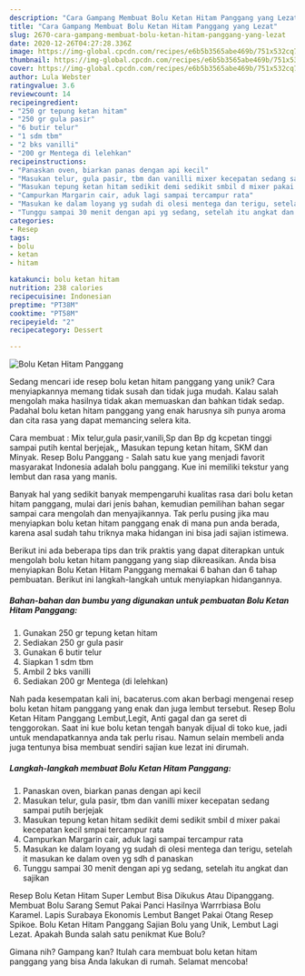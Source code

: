 ```yaml
---
description: "Cara Gampang Membuat Bolu Ketan Hitam Panggang yang Lezat"
title: "Cara Gampang Membuat Bolu Ketan Hitam Panggang yang Lezat"
slug: 2670-cara-gampang-membuat-bolu-ketan-hitam-panggang-yang-lezat
date: 2020-12-26T04:27:28.336Z
image: https://img-global.cpcdn.com/recipes/e6b5b3565abe469b/751x532cq70/bolu-ketan-hitam-panggang-foto-resep-utama.jpg
thumbnail: https://img-global.cpcdn.com/recipes/e6b5b3565abe469b/751x532cq70/bolu-ketan-hitam-panggang-foto-resep-utama.jpg
cover: https://img-global.cpcdn.com/recipes/e6b5b3565abe469b/751x532cq70/bolu-ketan-hitam-panggang-foto-resep-utama.jpg
author: Lula Webster
ratingvalue: 3.6
reviewcount: 14
recipeingredient:
- "250 gr tepung ketan hitam"
- "250 gr gula pasir"
- "6 butir telur"
- "1 sdm tbm"
- "2 bks vanilli"
- "200 gr Mentega di lelehkan"
recipeinstructions:
- "Panaskan oven, biarkan panas dengan api kecil"
- "Masukan telur, gula pasir, tbm dan vanilli mixer kecepatan sedang sampai putih berjejak"
- "Masukan tepung ketan hitam sedikit demi sedikit smbil d mixer pakai kecepatan kecil smpai tercampur rata"
- "Campurkan Margarin cair, aduk lagi sampai tercampur rata"
- "Masukan ke dalam loyang yg sudah di olesi mentega dan terigu, setelah it masukan ke dalam oven yg sdh d panaskan"
- "Tunggu sampai 30 menit dengan api yg sedang, setelah itu angkat dan sajikan"
categories:
- Resep
tags:
- bolu
- ketan
- hitam

katakunci: bolu ketan hitam 
nutrition: 238 calories
recipecuisine: Indonesian
preptime: "PT38M"
cooktime: "PT58M"
recipeyield: "2"
recipecategory: Dessert

---
```



![Bolu Ketan Hitam Panggang](https://img-global.cpcdn.com/recipes/e6b5b3565abe469b/751x532cq70/bolu-ketan-hitam-panggang-foto-resep-utama.jpg)

Sedang mencari ide resep bolu ketan hitam panggang yang unik? Cara menyiapkannya memang tidak susah dan tidak juga mudah. Kalau salah mengolah maka hasilnya tidak akan memuaskan dan bahkan tidak sedap. Padahal bolu ketan hitam panggang yang enak harusnya sih punya aroma dan cita rasa yang dapat memancing selera kita.

Cara membuat : Mix telur,gula pasir,vanili,Sp dan Bp dg kcpetan tinggi sampai putih kental berjejak,, Masukan tepung ketan hitam, SKM dan Minyak. Resep Bolu Panggang - Salah satu kue yang menjadi favorit masyarakat Indonesia adalah bolu panggang. Kue ini memiliki tekstur yang lembut dan rasa yang manis.

Banyak hal yang sedikit banyak mempengaruhi kualitas rasa dari bolu ketan hitam panggang, mulai dari jenis bahan, kemudian pemilihan bahan segar sampai cara mengolah dan menyajikannya. Tak perlu pusing jika mau menyiapkan bolu ketan hitam panggang enak di mana pun anda berada, karena asal sudah tahu triknya maka hidangan ini bisa jadi sajian istimewa.


Berikut ini ada beberapa tips dan trik praktis yang dapat diterapkan untuk mengolah bolu ketan hitam panggang yang siap dikreasikan. Anda bisa menyiapkan Bolu Ketan Hitam Panggang memakai 6 bahan dan 6 tahap pembuatan. Berikut ini langkah-langkah untuk menyiapkan hidangannya.

<!--inarticleads1-->

##### Bahan-bahan dan bumbu yang digunakan untuk pembuatan Bolu Ketan Hitam Panggang:

1. Gunakan 250 gr tepung ketan hitam
1. Sediakan 250 gr gula pasir
1. Gunakan 6 butir telur
1. Siapkan 1 sdm tbm
1. Ambil 2 bks vanilli
1. Sediakan 200 gr Mentega (di lelehkan)


Nah pada kesempatan kali ini, bacaterus.com akan berbagi mengenai resep bolu ketan hitam panggang yang enak dan juga lembut tersebut. Resep Bolu Ketan Hitam Panggang Lembut,Legit, Anti gagal dan ga seret di tenggorokan. Saat ini kue bolu ketan tengah banyak dijual di toko kue, jadi untuk mendapatkannya anda tak perlu risau. Namun selain membeli anda juga tentunya bisa membuat sendiri sajian kue lezat ini dirumah. 

<!--inarticleads2-->

##### Langkah-langkah membuat Bolu Ketan Hitam Panggang:

1. Panaskan oven, biarkan panas dengan api kecil
1. Masukan telur, gula pasir, tbm dan vanilli mixer kecepatan sedang sampai putih berjejak
1. Masukan tepung ketan hitam sedikit demi sedikit smbil d mixer pakai kecepatan kecil smpai tercampur rata
1. Campurkan Margarin cair, aduk lagi sampai tercampur rata
1. Masukan ke dalam loyang yg sudah di olesi mentega dan terigu, setelah it masukan ke dalam oven yg sdh d panaskan
1. Tunggu sampai 30 menit dengan api yg sedang, setelah itu angkat dan sajikan


Resep Bolu Ketan Hitam Super Lembut Bisa Dikukus Atau Dipanggang. Membuat Bolu Sarang Semut Pakai Panci Hasilnya Warrrbiasa Bolu Karamel. Lapis Surabaya Ekonomis Lembut Banget Pakai Otang Resep Spikoe. Bolu Ketan Hitam Panggang Sajian Bolu yang Unik, Lembut Lagi Lezat. Apakah Bunda salah satu penikmat Kue Bolu? 

Gimana nih? Gampang kan? Itulah cara membuat bolu ketan hitam panggang yang bisa Anda lakukan di rumah. Selamat mencoba!
